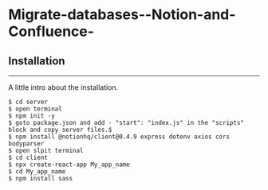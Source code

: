 # Migrate-databases--Notion-and-Confluence-
## Installation
***
A little intro about the installation. 
```
$ cd server
$ open terminal 
$ npm init -y
$ goto package.json and add - "start": "index.js" in the "scripts" block and copy server files.$ 
$ npm install @notionhq/client@0.4.9 express dotenv axios cors bodyparser
$ open slpit terminal
$ cd client
$ npx create-react-app My_app_name
$ cd My_app_name
$ npm install sass
```



